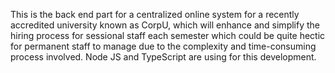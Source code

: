 
 This is the back end part for a centralized online system for a recently accredited university known as CorpU, which will enhance and simplify the hiring process for sessional staff each semester which could be quite hectic for permanent staff to manage due to the complexity and time-consuming process involved.
Node JS and TypeScript are using for this development.
